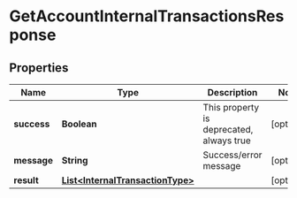 # GetAccountInternalTransactionsResponse

## Properties
Name | Type | Description | Notes
------------ | ------------- | ------------- | -------------
**success** | **Boolean** | This property is deprecated, always true |  [optional]
**message** | **String** | Success/error message |  [optional]
**result** | [**List&lt;InternalTransactionType&gt;**](InternalTransactionType.md) |  |  [optional]
